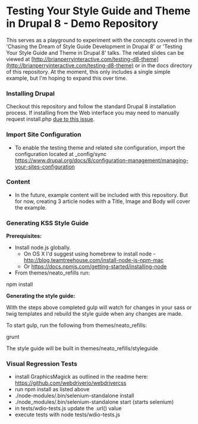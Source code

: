 # Testing Your Style Guide and Theme in Drupal 8 - Demo Repository

This serves as a playground to experiment with the concepts covered in the 'Chasing the Dream of Style Guide Development in Drupal 8' or 'Testing Your Style Guide and Theme in Drupal 8' talks.  The related slides can be viewed at [http://brianperryinteractive.com/testing-d8-theme](http://brianperryinteractive.com/testing-d8-theme) or in the docs directory of this repository.  At the moment, this only includes a single simple example, but I'm hoping to expand this over time.

### Installing Drupal

Checkout this repository and follow the standard Drupal 8 installation process.  If installing from the Web interface you may need to manually request install.php [due to this issue](https://www.drupal.org/node/728702).

### Import Site Configuration

- To enable the testing theme and related site configuration, import the configuration located at _config/sync
https://www.drupal.org/docs/8/configuration-management/managing-your-sites-configuration

### Content

- In the future, example content will be included with this repository.  But for now, creating 3 article nodes with a Title, Image and Body will cover the example.

### Generating KSS Style Guide

__Prerequisites:__

- Install node.js globally.
     - On OS X I'd suggest using homebrew to install node - http://blog.teamtreehouse.com/install-node-js-npm-mac
     - Or https://docs.npmjs.com/getting-started/installing-node
 - From themes/neato_refills run:

 npm install

__Generating the style guide:__

With the steps above completed gulp will watch for changes in your sass or twig templates and rebuild the style guide when any changes are made.

To start gulp, run the following from themes/neato_refills:

grunt

The style guide will be built in themes/neato_refills/styleguide

### Visual Regression Tests

- install GraphicsMagick as outlined in the readme here: https://github.com/webdriverio/webdrivercss
- run npm install as listed above
- ./node-modules/.bin/selenium-standalone install
- ./node_modules/.bin/selenium-standalone start (starts selenium)
- in tests/wdio-tests.js update the .url() value
- execute tests with node tests/wdio-tests.js

